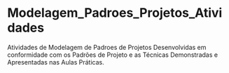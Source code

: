 # Modelagem_Padroes_Projetos_Atividades
Atividades de Modelagem de Padroes de Projetos Desenvolvidas em conformidade com os Padrões de Projeto e as Técnicas Demonstradas e Apresentadas nas Aulas Práticas.
